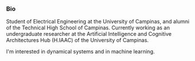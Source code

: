 ### Bio

Student of Electrical Engineering at the University of Campinas, and alumni of the Technical High School of Campinas. Currently working as an undergraduate researcher at the Artificial Intelligence and Cognitive Architectures Hub (H.IAAC) of the University of Campinas.

I'm interested in dynamical systems and in machine learning.
